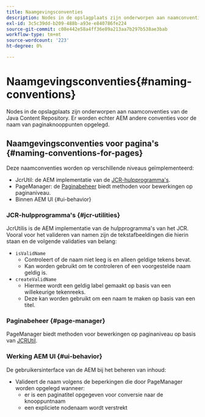 ```yaml
---
title: Naamgevingsconventies
description: Nodes in de opslagplaats zijn onderworpen aan naamconventies van de Java Content Repository
exl-id: 3c5c39dd-b209-488b-a93e-e840786fe224
source-git-commit: c08e442e58a4ff36e89a213aa7b297b538ae3bab
workflow-type: tm+mt
source-wordcount: '223'
ht-degree: 0%

---
```


# Naamgevingsconventies{#naming-conventions}

Nodes in de opslagplaats zijn onderworpen aan naamconventies van de Java Content Repository. Er worden echter AEM andere conventies voor de naam van paginaknooppunten opgelegd.

## Naamgevingsconventies voor pagina&#39;s {#naming-conventions-for-pages}

Deze naamconventies worden op verschillende niveaus geïmplementeerd:

* JcrUtil: de AEM implementatie van de [JCR-hulpprogramma&#39;s](#jcr-utilities).
* PageManager: de [Paginabeheer](#page-manager) biedt methoden voor bewerkingen op paginaniveau.
* Binnen AEM UI {#ui-behavior}

### JCR-hulpprogramma&#39;s {#jcr-utilities}

[](https://www.adobe.io/experience-manager/reference-materials/cloud-service/javadoc/com/day/cq/commons/jcr/JcrUtil.html) JcrUtilis is de AEM implementatie van de hulpprogramma&#39;s van het JCR. Vooral voor het valideren van namen zijn de tekstafbeeldingen die hierin staan en de volgende validaties van belang:

* `isValidName`
   * Controleert of de naam niet leeg is en alleen geldige tekens bevat.
   * Kan worden gebruikt om te controleren of een voorgestelde naam geldig is.
* `createValidName`
   * Hiermee wordt een geldig label gemaakt op basis van een willekeurige tekenreeks.
   * Deze kan worden gebruikt om een naam te maken op basis van een titel.

### Paginabeheer {#page-manager}

[](https://www.adobe.io/experience-manager/reference-materials/cloud-service/javadoc/com/day/cq/wcm/api/PageManager.html) PageManager biedt methoden voor bewerkingen op paginaniveau op basis van  [JCRUtil](#jcr-utilities).

### Werking AEM UI {#ui-behavior}

De gebruikersinterface van de AEM bij het beheren van inhoud:

* Valideert de naam volgens de beperkingen die door PageManager worden opgelegd wanneer:
   * er is een paginatitel opgegeven voor conversie naar de knooppuntnaam
   * een expliciete nodenaam wordt verstrekt
